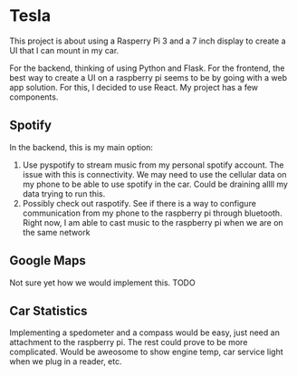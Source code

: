 # Tesla

This project is about using a Rasperry Pi 3 and a 7 inch display to create a UI that I can mount in my car.

For the backend, thinking of using Python and Flask. For the frontend, the best way to create a UI on a raspberry pi seems to be by going with a web app solution. For this, I decided to use React. My project has a few components.

## Spotify

In the backend, this is my main option:

1) Use pyspotify to stream music from my personal spotify account. The issue with this is connectivity. We may need to use the cellular data on my phone to be able to use spotify in the car. Could be draining allll my data trying to run this.
2) Possibly check out raspotify. See if there is a way to configure communication from my phone to the raspberry pi through bluetooth. Right now, I am able to cast music to the raspberry pi when we are on the same network

## Google Maps

Not sure yet how we would implement this. TODO

## Car Statistics

Implementing a spedometer and a compass would be easy, just need an attachment to the raspberry pi. The rest could prove to be more complicated. Would be aweosome to show engine temp, car service light when we plug in a reader, etc.
